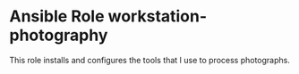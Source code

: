 # Ansible Role workstation-photography

This role installs and configures the tools that I use to process photographs.